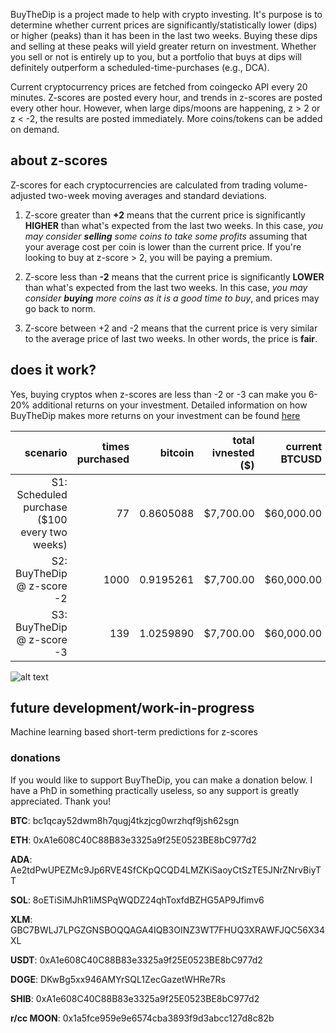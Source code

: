 
BuyTheDip is a project made to help with crypto investing. It's purpose is to determine whether current prices are significantly/statistically lower (dips) or higher (peaks) than it has been in the last two weeks. Buying these dips and selling at these peaks will yield greater return on investment. Whether you sell or not is entirely up to you, but a portfolio that buys at dips will definitely outperform a scheduled-time-purchases (e.g., DCA). 

Current cryptocurrency prices are fetched from coingecko API every 20 minutes. Z-scores are posted every hour, and trends in z-scores are posted every other hour. However, when large dips/moons are happening, z > 2 or z < -2, the results are posted immediately. More coins/tokens can be added on demand. 


## about z-scores

Z-scores for each cryptocurrencies are calculated from trading volume-adjusted two-week moving averages and standard deviations. 

1. Z-score greater than **+2** means that the current price is significantly **HIGHER** than what's expected from the last two weeks. In this case, *you may consider ***selling*** some coins to take some profits* assuming that your average cost per coin is lower than the current price. If you're looking to buy at z-score > 2, you will be paying a premium.

2. Z-score less than **-2** means that the current price is significantly **LOWER** than what's expected from the last two weeks. In this case, *you may consider ***buying*** more coins as it is a good time to buy*, and prices may go back to norm. 

3. Z-score between +2 and -2 means that the current price is very similar to the average price of last two weeks. In other words, the price is **fair**. 


## does it work?

Yes, buying cryptos when z-scores are less than -2 or -3 can make you 6-20% additional returns on your investment. Detailed information on how BuyTheDip makes more returns on your investment can be found [here](https://ahjustsea.github.io/BuyTheDip/whythisworks)

scenario |	times purchased |	bitcoin |	total ivnested ($) |	current BTCUSD |	gain ($) |	gains(%)
-----: | -----: | -----: | -----: | -----: | -----: | -----: 
S1: Scheduled purchase ($100 every two weeks) |	77 |	0.8605088 |	$7,700.00 |	$60,000.00 |	$51,630.53 |	$43,930.53 |	570.5%
S2: BuyTheDip @ z-score -2 |	1000 |	0.9195261 |	$7,700.00 |	$60,000.00 |	$55,171.56 |	$47,471.56 |	616.5%
S3: BuyTheDip @ z-score -3 |	139 |	1.0259890 |	$7,700.00 |	$60,000.00 |	$61,559.34 |	$53,859.34 |	699.5%

![alt text](https://ahjustsea.github.io/BuyTheDip/BuyTheDip.png)


## future development/work-in-progress

Machine learning based short-term predictions for z-scores


### donations

If you would like to support BuyTheDip, you can make a donation below. I have a PhD in something practically useless, so any support is greatly appreciated. Thank you!

**BTC**: bc1qcay52dwm8h7qugj4tkzjcg0wrzhqf9jsh62sgn

**ETH**: 0xA1e608C40C88B83e3325a9f25E0523BE8bC977d2

**ADA**: Ae2tdPwUPEZMc9Jp6RVE4SfCKpQCQD4LMZKiSaoyCtSzTE5JNrZNrvBiyTT

**SOL**: 8oETiSiMJhR1iMSPqWQDZ24qhToxfdBZHG5AP9Jfimv6

**XLM**: GBC7BWLJ7LPGZGNSBOQQAGA4IQB3OINZ3WT7FHUQ3XRAWFJQC56X34XL

**USDT**: 0xA1e608C40C88B83e3325a9f25E0523BE8bC977d2

**DOGE**: DKwBg5xx946AMYrSQL1ZecGazetWHRe7Rs

**SHIB**: 0xA1e608C40C88B83e3325a9f25E0523BE8bC977d2

**r/cc MOON**: 0x1a5fce959e9e6574cba3893f9d3abcc127d8c82b

